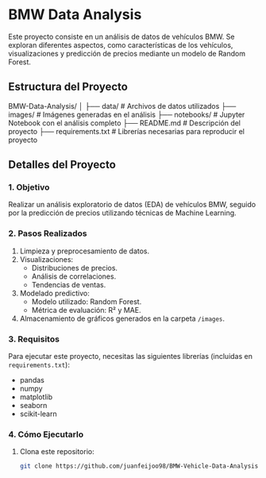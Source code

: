 # BMW Data Analysis

Este proyecto consiste en un análisis de datos de vehículos BMW. Se exploran diferentes aspectos, como características de los vehículos, visualizaciones y predicción de precios mediante un modelo de Random Forest.

## Estructura del Proyecto

BMW-Data-Analysis/ │ ├── data/ # Archivos de datos utilizados ├── images/ # Imágenes generadas en el análisis ├── notebooks/ # Jupyter Notebook con el análisis completo ├── README.md # Descripción del proyecto ├── requirements.txt # Librerías necesarias para reproducir el proyecto

## Detalles del Proyecto

### **1. Objetivo**

Realizar un análisis exploratorio de datos (EDA) de vehículos BMW, seguido por la predicción de precios utilizando técnicas de Machine Learning.

### **2. Pasos Realizados**

1. Limpieza y preprocesamiento de datos.
2. Visualizaciones:
   - Distribuciones de precios.
   - Análisis de correlaciones.
   - Tendencias de ventas.
3. Modelado predictivo:
   - Modelo utilizado: Random Forest.
   - Métrica de evaluación: R² y MAE.
4. Almacenamiento de gráficos generados en la carpeta `/images`.

### **3. Requisitos**

Para ejecutar este proyecto, necesitas las siguientes librerías (incluidas en `requirements.txt`):

- pandas
- numpy
- matplotlib
- seaborn
- scikit-learn

### **4. Cómo Ejecutarlo**

1. Clona este repositorio:

   ```bash
   git clone https://github.com/juanfeijoo98/BMW-Vehicle-Data-Analysis-with-Price-Prediction.git


   